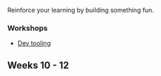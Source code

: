 Reinforce your learning by building something fun.

### Workshops

- [Dev tooling](/workshops/dev-tooling/)

## Weeks 10 - 12


